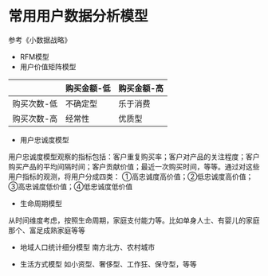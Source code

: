 # 常用用户数据分析模型


参考《小数据战略》

- RFM模型
- 用户价值矩阵模型

|  | 购买金额-低 | 购买金额-高 |
| --- | --- | --- |
| 购买次数-低 | 不确定型 | 乐于消费 |
| 购买次数-高 | 经常性 | 优质型 |

- 用户忠诚度模型

用户忠诚度模型观察的指标包括：客户重复购买率；客户对产品的关注程度；客户购买产品的平均间隔时间；客户贡献价值；最近一次购买时间，等等。通过对这些用户指标的观测，将用户分成四类：
①高忠诚度高价值；②低忠诚度高价值；③高忠诚度低价值；④低忠诚度低价值

- 生命周期模型

从时间维度考虑，按照生命周期，家庭支付能力等。比如单身人士、有婴儿的家庭那个、富足成熟家庭等等

- 地域人口统计细分模型
南方北方、农村城市

- 生活方式模型
如小资型、奢侈型、工作狂、保守型，等等